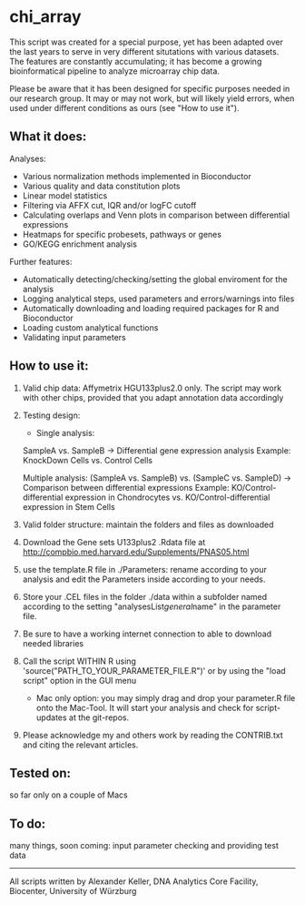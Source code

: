 chi_array
=========

This script was created for a special purpose, yet has been adapted over the last years to serve in very different situtations with various datasets. The features are constantly accumulating; it has become a growing bioinformatical pipeline to analyze microarray chip data.

Please be aware that it has been designed for specific purposes needed in our research group. It may or may not work, but will likely yield errors, when used under different conditions as ours (see "How to use it").

What it does:
--------------

Analyses:
- Various normalization methods implemented in Bioconductor
- Various quality and data constitution plots 
- Linear model statistics
- Filtering via AFFX cut, IQR and/or logFC cutoff
- Calculating overlaps and Venn plots in comparison between differential expressions
- Heatmaps for specific probesets, pathways or genes
- GO/KEGG enrichment analysis

Further features:
- Automatically detecting/checking/setting the global enviroment for the analysis
- Logging analytical steps, used parameters and errors/warnings into files
- Automatically downloading and loading required packages for R and Bioconductor
- Loading custom analytical functions
- Validating input parameters


How to use it:
--------------

1. Valid chip data: Affymetrix HGU133plus2.0 only. The script may work with other chips, provided that you adapt annotation data accordingly

2. Testing design: 
	* Single analysis: 

    SampleA vs. SampleB
    -> Differential gene expression analysis
    Example: KnockDown Cells vs. Control Cells

    Multiple analysis: (SampleA vs. SampleB) vs. (SampleC vs. SampleD)
    -> Comparison between differential expressions
    Example: KO/Control-differential expression in Chondrocytes vs. KO/Control-differential expression in Stem Cells

3. Valid folder structure: maintain the folders and files as downloaded

4. Download the Gene sets U133plus2 .Rdata file at http://compbio.med.harvard.edu/Supplements/PNAS05.html

5. use the template.R file in ./Parameters: rename according to your analysis and edit the Parameters inside according to your needs.

6. Store your .CEL files in the folder ./data within a subfolder named according to the setting "analysesList$general$name" in the parameter file.

7. Be sure to have a working internet connection to able to download needed libraries

8. Call the script WITHIN R using 'source("PATH_TO_YOUR_PARAMETER_FILE.R")' or by using the "load script" option in the GUI menu
	* Mac only option: you may simply drag and drop your parameter.R file onto the Mac-Tool. It will start your analysis and check for script-updates at the git-repos.

9. Please acknowledge my and others work by reading the CONTRIB.txt and citing the relevant articles.


Tested on:
--------------
so far only on a couple of Macs

To do:
--------------
many things, soon coming: input parameter checking and providing test data

--------------
All scripts written by Alexander Keller, DNA Analytics Core Facility, Biocenter, University of Würzburg
